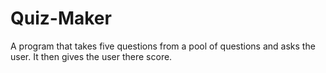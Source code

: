 # Quiz-Maker
A program that takes five questions from a pool of questions and asks the user. It then gives the user there score. 
